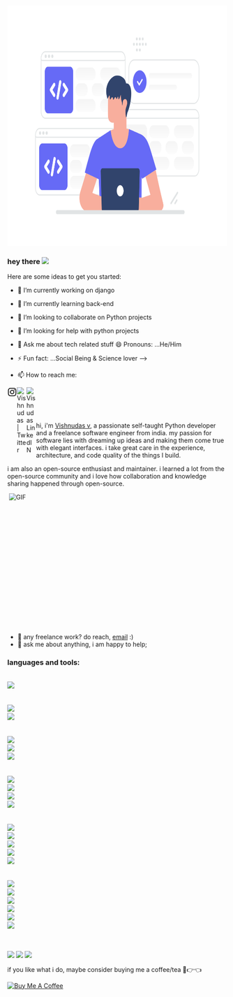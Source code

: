 <a href="#"><img width="850px" height="550px" src="22.svg" /></a>

### hey there <img src="https://media.giphy.com/media/hvRJCLFzcasrR4ia7z/giphy.gif" width="25px">

Here are some ideas to get you started:

- 🔭 I’m currently working on django
- 🌱 I’m currently learning back-end
- 👯 I’m looking to collaborate on Python projects
- 🤔 I’m looking for help with python projects
- 💬 Ask me about tech related stuff
 😄 Pronouns: ...He/Him
- ⚡ Fun fact: ...Social Being & Science lover
-->

- 📫 How to reach me: 
<a href="https://www.instagram.com/charvaakan/">
  <img align="left" alt="Vishnudas LinkedIN" width="22px" src="insta_logo.svg" />
 </a>
<a href="https://twitter.com/vishnudasbluef1">
  <img align="left" alt="Vishnudas | Twitter" width="22px" src="https://raw.githubusercontent.com/peterthehan/peterthehan/master/assets/twitter.svg" />
</a>
<a href="https://www.linkedin.com/in/vishnudas-python-developer/">
  <img align="left" alt="Vishnudas LinkedIN" width="22px" src="https://raw.githubusercontent.com/peterthehan/peterthehan/master/assets/linkedin.svg" />
 </a>
<br>

<br><br>

   hi, i'm [Vishnudas v](http://gitcub.co/), a passionate self-taught Python developer and a freelance software engineer from india. my passion for software lies with dreaming up ideas and making them come true with elegant interfaces. i take great care in the experience, architecture, and code quality of the things I build.

i am also an open-source enthusiast and maintainer. i learned a lot from the open-source community and i love how collaboration and knowledge sharing happened through open-source.


  <img align="right" alt="GIF" src="https://github.com/abhisheknaiidu/abhisheknaiidu/blob/master/code.gif?raw=true" width="500" height="320" />
  
- 💼 any freelance work? do reach, [email](mailto:vishnudas956783@gmail.com) :)
- 💬 ask me about anything, i am happy to help;

### languages and tools:  
<code>
<img height="40" src="https://img.icons8.com/stickers/100/000000/python.png"/>
</code> <br>
<code>
<img src="https://img.icons8.com/ios/50/000000/django.png"/>
<img height="40" src="https://img.icons8.com/dotty/80/000000/api-settings.png"/> 
</code> <br>
<code>
<img src="https://img.icons8.com/color/48/000000/html-5--v1.png"/>
<img src="https://img.icons8.com/color/48/000000/css3.png"/>
<img src="https://img.icons8.com/color/48/000000/figma--v1.png"/>
</code><br>
<code>
<img src="https://img.icons8.com/color/48/000000/mysql-logo.png"/>
<img src="https://img.icons8.com/color/48/000000/postgreesql.png"/>
<img src="https://img.icons8.com/color/48/000000/firebase.png"/>
<img src="https://img.icons8.com/color/48/000000/docker.png"/>
</code> <br>
<code>
<img src="https://img.icons8.com/color/48/000000/bootstrap.png"/>
<img src="https://img.icons8.com/officel/40/000000/selenium-test-automation.png"/>
<img src="https://img.icons8.com/color/48/000000/web-scraper.png"/>
<img src="https://img.icons8.com/color/48/000000/git.png"/>
<img src="https://img.icons8.com/color/48/000000/linux--v1.png"/>
</code> <br>
<code>
<img src="https://img.icons8.com/color/48/000000/ruby-programming-language.png"/>
<img src="https://img.icons8.com/office/40/000000/copyright.png"/>
<img src="https://img.icons8.com/color/48/000000/c-plus-plus.png"/>
<img src="https://img.icons8.com/color/48/000000/java-coffee-cup-logo--v1.png"/>
<img src="https://img.icons8.com/external-tal-revivo-shadow-tal-revivo/48/000000/external-lua-is-a-lightweight-multi-paradigm-programming-language-logo-shadow-tal-revivo.png"/>
<img src="https://img.icons8.com/ios-filled/50/000000/flask.png"/>
</code> <br>
<br>




![](http://github-profile-summary-cards.vercel.app/api/cards/profile-details?username=vishnudas-bluefox&theme=github_dark)
![](http://github-profile-summary-cards.vercel.app/api/cards/repos-per-language?username=vishnudas-bluefox&theme=github_dark)
![](http://github-profile-summary-cards.vercel.app/api/cards/stats?username=vishnudas-bluefox&theme=github_dark)



if you like what i do, maybe consider buying me a coffee/tea 🥺👉👈

<a href="https://buymeacoffee.com/vishnudas" target="_blank"><img src="https://cdn.buymeacoffee.com/buttons/v2/default-red.png" alt="Buy Me A Coffee" width="150" ></a>
